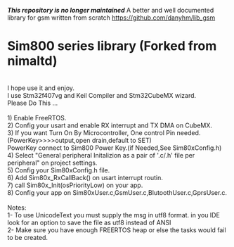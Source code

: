 ***This repository is no longer maintained***
A better and well documented library for gsm written from scratch https://github.com/danyhm/lib_gsm

# Sim800 series library (Forked from nimaltd)
<br />
I hope use it and enjoy.
<br />
I use Stm32f407vg and Keil Compiler and Stm32CubeMX wizard.
 <br />
Please Do This ...
<br />
<br />
1) Enable FreeRTOS.  
<br />
2) Config your usart and enable RX interrupt and TX DMA on CubeMX.
<br />
3) If you want Turn On By Microcontroller, One control Pin needed. (PowerKey>>>>output,open drain,default to SET) 
<br />
PowerKey connect to Sim800 Power Key.(if Needed,See Sim80xConfig.h)
<br />
4) Select "General peripheral Initalizion as a pair of '.c/.h' file per peripheral" on project settings.
<br />
5) Config your Sim80xConfig.h file.
<br />
6) Add Sim80x_RxCallBack() on usart interrupt routin. 
<br />
7) call  Sim80x_Init(osPriorityLow) on your app.
<br />
8) Config your app on Sim80xUser.c,GsmUser.c,BlutoothUser.c,GprsUser.c.
<br />
<br />
Notes:
<br />
1- To use UnicodeText you must supply the msg in utf8 format. in you IDE look for an option to save the file as utf8 instead of ANSI
<br />
2- Make sure you have enough FREERTOS heap or else the tasks would fail to be created.
<br />
